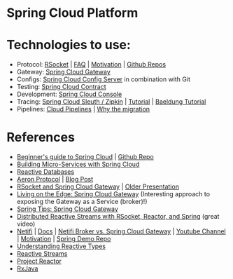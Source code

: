 # Spring Cloud Platform

# Technologies to use:

- Protocol:    [RSocket](http://rsocket.io/) | [FAQ](http://rsocket.io/docs/FAQ) | [Motivation](http://rsocket.io/docs/Motivations) | [Github Repos](https://github.com/rsocket)
- Gateway:     [Spring Cloud Gateway](https://github.com/spring-cloud/spring-cloud-gateway)
- Configs:     [Spring Cloud Config Server](https://cloud.spring.io/spring-cloud-config/reference/html/#_spring_cloud_config_server) in combination with Git
- Testing:     [Spring Cloud Contract](https://spring.io/projects/spring-cloud-contract)
- Development: [Spring Cloud Console](https://cloud.spring.io/spring-cloud-cli/reference/html/)
- Tracing:     [Spring Cloud Sleuth / Zipkin](https://spring.io/projects/spring-cloud-sleuth) | [Tutorial](https://spring.io/blog/2016/02/15/distributed-tracing-with-spring-cloud-sleuth-and-spring-cloud-zipkin) | [Baeldung Tutorial](https://www.baeldung.com/tracing-services-with-zipkin)
- Pipelines:   [Cloud Pipelines](https://github.com/CloudPipelines/) | [Why the migration](https://spring.io/blog/2018/11/13/spring-cloud-pipelines-to-cloud-pipelines-migration)

# References

* [Beginner's guide to Spring Cloud](https://www.youtube.com/watch?v=aO3W-lYnw-o) | [Github Repo](https://github.com/ryanjbaxter/beginners-guide-to-spring-cloud/)
* [Building Micro-Services with Spring Cloud](https://www.youtube.com/watch?v=ZyK5QrKCbwM)
* [Reactive Databases](https://r2dbc.io/)
* [Aeron Protocol](https://github.com/real-logic/aeron/wiki) | [Blog Post](https://medium.com/@pirogov.alexey/aeron-low-latency-transport-protocol-9493f8d504e8)
* [RSocket and Spring Cloud Gateway](https://content.pivotal.io/slides/welcome-to-the-reactive-revolution-rsocket-and-spring-cloud-gateway-spencer-gibb) | [Older Presentation](https://qconsp.com/system/files/presentation-slides/rsocket_and_spring_cloud_gateway-spencer.gibb_.pdf)
* [Living on the Edge: Spring Cloud Gateway](https://www.youtube.com/watch?v=jOawuL1Xnwo) (Interesting approach to exposing the Gateway as a Service (broker)!)
* [Spring Tips: Spring Cloud Gateway](https://www.youtube.com/watch?v=TwVtlNX-2Hs)
* [Distributed Reactive Streams with RSocket, Reactor, and Spring](https://www.youtube.com/watch?v=WVnAbv65uCU) (great video)
* [Netifi](https://www.netifi.com/) | [Docs](https://docs.netifi.com/1.6.8/) | [Netifi Broker vs. Spring Cloud Gateway](https://community.netifi.com/t/netifi-vs-future-spring-cloud-gateway/174) | [Youtube Channel](https://www.youtube.com/channel/UCgq8KGNViXB_D-EUpQBLHzA) | [Motivation](https://www.youtube.com/watch?v=V5bhLd_DPjM) | [Spring Demo Repo](https://github.com/netifi/spring-demo)
* [Understanding Reactive Types](https://spring.io/blog/2016/04/19/understanding-reactive-types)
* [Reactive Streams](https://www.reactive-streams.org)
* [Project Reactor](https://projectreactor.io/)
* [RxJava]()